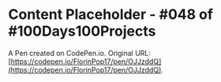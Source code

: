 # Content Placeholder - #048 of #100Days100Projects

A Pen created on CodePen.io. Original URL: [https://codepen.io/FlorinPop17/pen/OJJzddQ](https://codepen.io/FlorinPop17/pen/OJJzddQ).


